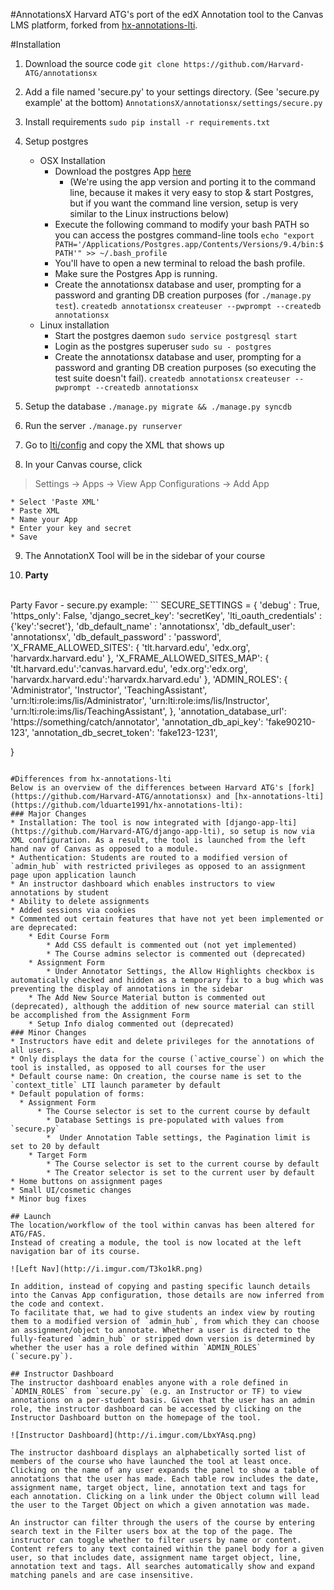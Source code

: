 #AnnotationsX
Harvard ATG's port of the edX Annotation tool to the Canvas LMS platform, forked from [hx-annotations-lti](https://github.com/lduarte1991/hx-annotations-lti).

#Installation

1. Download the source code
`git clone https://github.com/Harvard-ATG/annotationsx`

2. Add a file named 'secure.py' to your settings directory. (See 'secure.py example' at the bottom)
`AnnotationsX/annotationsx/settings/secure.py`

3. Install requirements 
	`sudo pip install -r requirements.txt`
	
4. Setup postgres
	* OSX Installation
		* Download the postgres App [here](http://postgresapp.com/)
			* (We're using the app version and porting it to the command line, because it makes it very easy to stop & start Postgres, but if you want the command line version, setup is very similar to the Linux instructions below)
		* Execute the following command to modify your bash PATH so you can access the postgres command-line tools
			` echo "export PATH='/Applications/Postgres.app/Contents/Versions/9.4/bin:$PATH'" >> ~/.bash_profile `
		* You'll have to open a new terminal to reload the bash profile.
		* Make sure the Postgres App is running.
		* Create the annotationsx database and user, prompting for a password and granting DB creation purposes (for `./manage.py test`).
			`createdb annotationsx`
			`createuser --pwprompt --createdb annotationsx`
	* Linux installation
		* Start the postgres daemon
			`sudo service postgresql start`
		* Login as the postgres superuser
			`sudo su - postgres`
		* Create the annotationsx database and user, prompting for a password and granting DB creation purposes (so executing the test suite doesn't fail).
			`createdb annotationsx`
			`createuser --pwprompt --createdb annotationsx`

5. Setup the database
	`./manage.py migrate && ./manage.py syncdb`
	
6. Run the server
	`./manage.py runserver`

7. Go to [lti/config](http://localhost:8000/lti/config) and copy the XML that shows up

8. In your Canvas course, click
>Settings -> Apps -> View App Configurations -> Add App

	* Select 'Paste XML'
	* Paste XML
	* Name your App
	* Enter your key and secret
	* Save

9. The AnnotationX Tool will be in the sidebar of your course

10. **Party**

<br/>
Party Favor - secure.py example:
```
SECURE_SETTINGS = {
	'debug' : True,
	'https_only': False,
	'django_secret_key': 'secretKey',
	'lti_oauth_credentials' : {'key':'secret'},
	'db_default_name' : 'annotationsx',
	'db_default_user': 'annotationsx',
	'db_default_password' : 'password',
	'X_FRAME_ALLOWED_SITES': {
		'tlt.harvard.edu',
		'edx.org',
		'harvardx.harvard.edu'
	},
	'X_FRAME_ALLOWED_SITES_MAP': {
		'tlt.harvard.edu':'canvas.harvard.edu',
		'edx.org':'edx.org',
		'harvardx.harvard.edu':'harvardx.harvard.edu'
	},
	'ADMIN_ROLES': {
		'Administrator', 'Instructor', 'TeachingAssistant',
		'urn:lti:role:ims/lis/Administrator',
		'urn:lti:role:ims/lis/Instructor',
		'urn:lti:role:ims/lis/TeachingAssistant',
	},
	'annotation_database_url': 'https://something/catch/annotator',
	'annotation_db_api_key': 'fake90210-123',
	'annotation_db_secret_token': 'fake123-1231',

}
```

#Differences from hx-annotations-lti
Below is an overview of the differences between Harvard ATG's [fork](https://github.com/Harvard-ATG/annotationsx) and [hx-annotations-lti](https://github.com/lduarte1991/hx-annotations-lti):
### Major Changes
* Installation: The tool is now integrated with [django-app-lti](https://github.com/Harvard-ATG/django-app-lti), so setup is now via XML configuration. As a result, the tool is launched from the left hand nav of Canvas as opposed to a module.
* Authentication: Students are routed to a modified version of `admin_hub` with restricted privileges as opposed to an assignment page upon application launch
* An instructor dashboard which enables instructors to view annotations by student 
* Ability to delete assignments
* Added sessions via cookies
* Commented out certain features that have not yet been implemented or are deprecated:
	* Edit Course Form
		* Add CSS default is commented out (not yet implemented)
		* The Course admins selector is commented out (deprecated)
	* Assignment Form
		* Under Annotator Settings, the Allow Highlights checkbox is automatically checked and hidden as a temporary fix to a bug which was preventing the display of annotations in the sidebar
	* The Add New Source Material button is commented out (deprecated), although the addition of new source material can still be accomplished from the Assignment Form
	* Setup Info dialog commented out (deprecated)
### Minor Changes
* Instructors have edit and delete privileges for the annotations of all users.
* Only displays the data for the course (`active_course`) on which the tool is installed, as opposed to all courses for the user
* Default course name: On creation, the course name is set to the `context_title` LTI launch parameter by default
* Default population of forms:
  * Assignment Form 
	  * The Course selector is set to the current course by default
		* Database Settings is pre-populated with values from `secure.py`
		*  Under Annotation Table settings, the Pagination limit is set to 20 by default 
	* Target Form
		* The Course selector is set to the current course by default
		* The Creator selector is set to the current user by default
* Home buttons on assignment pages
* Small UI/cosmetic changes
* Minor bug fixes

## Launch
The location/workflow of the tool within canvas has been altered for ATG/FAS.
Instead of creating a module, the tool is now located at the left navigation bar of its course.

![Left Nav](http://i.imgur.com/T3ko1kR.png)

In addition, instead of copying and pasting specific launch details into the Canvas App configuration, those details are now inferred from the code and context. 
To facilitate that, we had to give students an index view by routing them to a modified version of `admin_hub`, from which they can choose an assignment/object to annotate. Whether a user is directed to the fully-featured `admin_hub` or stripped down version is determined by whether the user has a role defined within `ADMIN_ROLES` (`secure.py`).

## Instructor Dashboard
The instructor dashboard enables anyone with a role defined in `ADMIN_ROLES` from `secure.py` (e.g. an Instructor or TF) to view annotations on a per-student basis. Given that the user has an admin role, the instructor dashboard can be accessed by clicking on the Instructor Dashboard button on the homepage of the tool. 

![Instructor Dashboard](http://i.imgur.com/LbxYAsq.png)

The instructor dashboard displays an alphabetically sorted list of members of the course who have launched the tool at least once. Clicking on the name of any user expands the panel to show a table of annotations that the user has made. Each table row includes the date, assignment name, target object, line, annotation text and tags for each annotation. Clicking on a link under the Object column will lead the user to the Target Object on which a given annotation was made.

An instructor can filter through the users of the course by entering search text in the Filter users box at the top of the page. The instructor can toggle whether to filter users by name or content. Content refers to any text contained within the panel body for a given user, so that includes date, assignment name target object, line, annotation text and tags. All searches automatically show and expand matching panels and are case insensitive.
